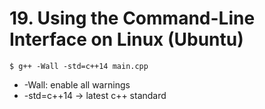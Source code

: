 # 19. Using the Command-Line Interface on Linux (Ubuntu)
````
$ g++ -Wall -std=c++14 main.cpp
````
* -Wall: enable all warnings
* -std=c++14 -> latest c++ standard
